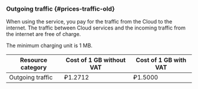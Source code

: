 ### Outgoing traffic {#prices-traffic-old}

When using the service, you pay for the traffic from the Cloud to the internet. The traffic between Cloud services and the incoming traffic from the internet are free of charge.

The minimum charging unit is 1 MB.

| Resource category | Cost of 1 GB without VAT | Cost of 1 GB with VAT |
| ----- | ----- | ----- |
| Outgoing traffic | ₽1.2712 | ₽1.5000 |

